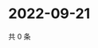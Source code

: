 # 2022-09-21

共 0 条

<!-- BEGIN WEIBO -->
<!-- 最后更新时间 Wed Sep 21 2022 07:01:39 GMT+0800 (China Standard Time) -->

<!-- END WEIBO -->
